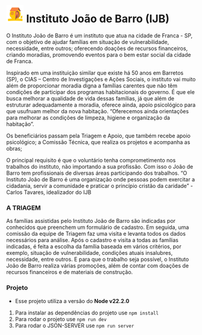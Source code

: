 # <img src="./public/logo-instituto.svg" alt="Book Store Logo" width="46"/> Instituto João de Barro (IJB)

O Instituto João de Barro é um instituto que atua na cidade de Franca - SP, com o objetivo de ajudar famílias em situação de vulnerabilidade, necessidade, entre outros; oferecendo doações de recursos financeiros, criando moradias, promovendo eventos para o bem estar social da cidade de Franca. 

Inspirado em uma instituição similar que existe há 50 anos em Barretos (SP), o CIAS – Centro de Investigações e Ações Sociais, o instituto vai muito além de proporcionar moradia digna a famílias carentes que não têm condições de participar dos programas habitacionais do governo. É que ele busca melhorar a qualidade de vida dessas famílias, já que além de estruturar adequadamente a moradia, oferece ainda, apoio psicológico para que usufruam melhor da nova habitação. “Oferecemos ainda orientações para melhorar as condições de limpeza, higiene e organização da habitação”.

Os beneficiários passam pela Triagem e Apoio, que também recebe apoio psicológico; a Comissão Técnica, que realiza os projetos e acompanha as obras;

O principal requisito é que o voluntário tenha comprometimento nos trabalhos do instituto, não importando a sua profissão. Com isso o João de Barro tem profissionais de diversas áreas participando dos trabalhos. “O Instituto João de Barro é uma organização onde pessoas podem exercitar a cidadania, servir a comunidade e praticar o princípio cristão da caridade” - Carlos Tavares, idealizador do IJB

### A TRIAGEM
As famílias assistidas pelo Instituto João de Barro são indicadas por conhecidos que preenchem um formulário de cadastro. Em seguida, uma comissão da equipe de Triagem faz uma visita e levanta todos os dados necessários para análise. Após o cadastro e visita a todas as famílias indicadas, é feita a escolha da família baseada em vários critérios, por exemplo, situação de vulnerabilidade, condições atuais insalubres, necessidade, entre outros. E para que o trabalho seja possível, o Instituto João de Barro realiza várias promoções, além de contar com doações de recursos financeiros e de materiais de construção. 

### Projeto
- Esse projeto utiliza a versão do **Node v22.2.0**
1. Para instalar as dependências do projeto use `npm install`
2. Para rodar o projeto use `npm run dev`  
3. Para rodar o JSON-SERVER use `npm run server`
